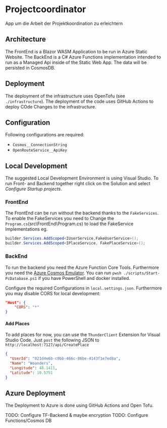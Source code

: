 # Projectcoordinator

App um die Arbeit der Projektkoordination zu erleichtern

## Architecture

The FrontEnd is a Blazor WASM Application to be run in Azure Static Website. The BackEnd is a C# Azure Functions implementation intended to run as a Managed Api inside of the Static Web App. The data will be persisted in CosmosDB.

## Deployment

The deployment of the infrastructure uses OpenTofu (see `./infrastructure`).  The deployment of the code uses GitHub Actions to deploy COde Changes to the infrastructure.

## Configuration

Following configurations are required:

- `Cosmos__ConnectionString`
- `OpenRouteService__ApiKey`

## Local Development

The suggested Local Development Environment is using Visual Studio. To run Front- and Backend together right click on the Solution and select *Configure Startup projects*.

### FrontEnd

The FrontEnd can be run without the backend thanks to the `FakeServices`. To enable the FakeServices you need to Change the `Program.cs`(src\FrontEnd\Program.cs) to load the FakeService Implementations eg.

```C#
builder.Services.AddScoped<IUserService,FakeUserService>();
builder.Services.AddScoped<IPlaceService, FakePlaceService>();
```

### BackEnd

To run the backend you need the Azure Function Core Tools. Furthermore you need the [Azure Cosmos Emulator](https://learn.microsoft.com/en-us/azure/cosmos-db/how-to-develop-emulator?tabs=docker-windows%2Ccsharp&pivots=api-nosql). You can run `pwsh ./scripts/Start-PcDatabase.ps1` if you have PowerShell and docker installed.

Configure the required Configurations in `local.settings.json`. Furthermore you may disable CORS for local development:

```json
"Host": {
    "CORS": "*"
}
```

#### Add Places

To add places for now, you can use the `ThunderClient` Extension for Visual Studio Code. Just `post` the following JSON to `http://localhost:7127/api/CreatePlace`

```json
{
  "UserId": "021d4e6b-c0bb-466c-86be-4143f1e7ed8a",
  "Name": "Woanders",
  "Longitude": 48.1411,
  "Latitude": 10.5751
}
```

## Azure Deployment

The Deployment to Azure is done using GitHub Actions and Open Tofu.

TODO: Configure TF-Backend & maybe encryption
TODO: Configure Functions/Cosmos DB
